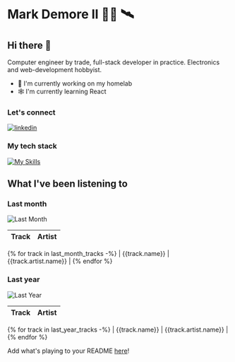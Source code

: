 # Mark Demore II 👨‍💻 🛰️

## Hi there 👋

Computer engineer by trade, full-stack developer in practice. Electronics and web-development hobbyist.

- :floppy_disk: I'm currently working on my homelab
- :spider_web: I'm currently learning React

### Let's connect

[![linkedin](https://skillicons.dev/icons?i=linkedin)](https://www.linkedin.com/in/mark-demore-ii-79bb63164)

### My tech stack

[![My Skills](https://skillicons.dev/icons?i=py,js,kubernetes,docker&perline=5)](https://skillicons.dev)

## What I've been listening to

### Last month

![Last Month]({{last_month_img}})

| Track | Artist |
| :-: | :-: |
{% for track in last_month_tracks -%}
| {{track.name}} | {{track.artist.name}} |
{% endfor %}

### Last year

![Last Year]({{last_year_img}})

| Track | Artist |
| :-: | :-: |
{% for track in last_year_tracks -%}
| {{track.name}} | {{track.artist.name}} |
{% endfor %}

Add what's playing to your README [here](https://github.com/mdemore2/tidal-readme)!
<!--
**mdemore2/mdemore2** is a ✨ _special_ ✨ repository because its `README.md` (this file) appears on your GitHub profile.

Here are some ideas to get you started:

- 🔭 I’m currently working on ...
- 🌱 I’m currently learning ...
- 👯 I’m looking to collaborate on ...
- 🤔 I’m looking for help with ...
- 💬 Ask me about ...
- 📫 How to reach me: ...
- 😄 Pronouns: ...
- ⚡ Fun fact: ...
-->
